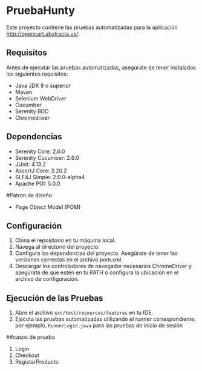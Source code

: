 # PruebaHunty

Este proyecto contiene las pruebas automatizadas para la aplicación http://opencart.abstracta.us/.

## Requisitos

Antes de ejecutar las pruebas automatizadas, asegúrate de tener instalados los siguientes requisitos:

- Java JDK 8 o superior
- Maven
- Selenium WebDriver
- Cucumber
- Serenity BDD
- Chromedriver 

## Dependencias 
- Serenity Core: 2.6.0
- Serenity Cucumber: 2.6.0
- JUnit: 4.13.2
- AssertJ Core: 3.20.2
- SLF4J Simple: 2.0.0-alpha4
- Apache POI: 5.0.0

#Patron de diseño
- Page Object Model (POM)

## Configuración

1. Clona el repositorio en tu máquina local.
2. Navega al directorio del proyecto.
3. Configura las dependencias del proyecto. Asegúrate de tener las versiones correctas en el archivo pom.xml.
4. Descargar los controladores de navegador necesarios ChromeDriver y asegúrate de que estén en tu PATH o configura la ubicación en el archivo de configuración.

## Ejecución de las Pruebas

1. Abre el archivo `src/test/resources/features` en tu IDE.
2. Ejecuta las pruebas automatizadas utilizando el runner correspondiente, por ejemplo, `RunnerLogin.java` para las pruebas de inicio de sesión

##casos de prueba
1. Login
2. Checkout
3. RegistarProducto
